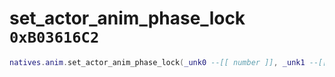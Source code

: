 # set_actor_anim_phase_lock `0xB03616C2`

```lua
natives.anim.set_actor_anim_phase_lock(_unk0 --[[ number ]], _unk1 --[[ number ]])
```
